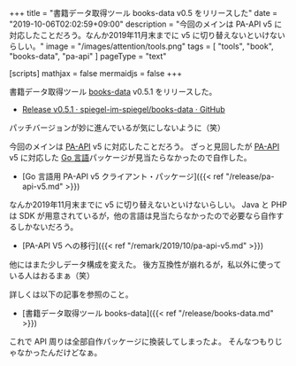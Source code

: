 +++
title = "書籍データ取得ツール books-data v0.5 をリリースした"
date =  "2019-10-06T02:02:59+09:00"
description = "今回のメインは PA-API v5 に対応したことだろう。なんか2019年11月末までに v5 に切り替えないといけないらしい。"
image = "/images/attention/tools.png"
tags = [ "tools", "book", "books-data", "pa-api" ]
pageType = "text"

[scripts]
  mathjax = false
  mermaidjs = false
+++

書籍データ取得ツール [books-data] v0.5.1 をリリースした。

- [Release v0.5.1 · spiegel-im-spiegel/books-data · GitHub](https://github.com/spiegel-im-spiegel/books-data/releases/tag/v0.5.1)

パッチバージョンが妙に進んでいるが気にしないように（笑）

今回のメインは [PA-API] v5 に対応したことだろう。
ざっと見回したが  [PA-API] v5 に対応した [Go 言語]パッケージが見当たらなかったので自作した。

- [Go 言語用 PA-API v5 クライアント・パッケージ]({{< ref "/release/pa-api-v5.md" >}})

なんか2019年11月末までに v5 に切り替えないといけないらしい。
Java と PHP は SDK が用意されているが，他の言語は見当たらなかったので必要なら自作するしかないだろう。

- [PA-API V5 への移行]({{< ref "/remark/2019/10/pa-api-v5.md" >}})

他にはまた少しデータ構成を変えた。
後方互換性が崩れるが，私以外に使っている人はおるまぁ（笑）

詳しくは以下の記事を参照のこと。

- [書籍データ取得ツール books-data]({{< ref "/release/books-data.md" >}})

これで API 周りは全部自作パッケージに換装してしまったよ。
そんなつもりじゃなかったんだけどなぁ。

[books-data]: https://github.com/spiegel-im-spiegel/books-data "spiegel-im-spiegel/books-data: Search for Books Data"
[PA-API]: https://affiliate.amazon.co.jp/assoc_credentials/home "Product Advertising API"
[Go 言語]: https://golang.org/ "The Go Programming Language"
[spiegel-im-spiegel/pa-api]: https://github.com/spiegel-im-spiegel/pa-api "spiegel-im-spiegel/pa-api: APIs for Amazon Product Advertising API v5 by Golang"
